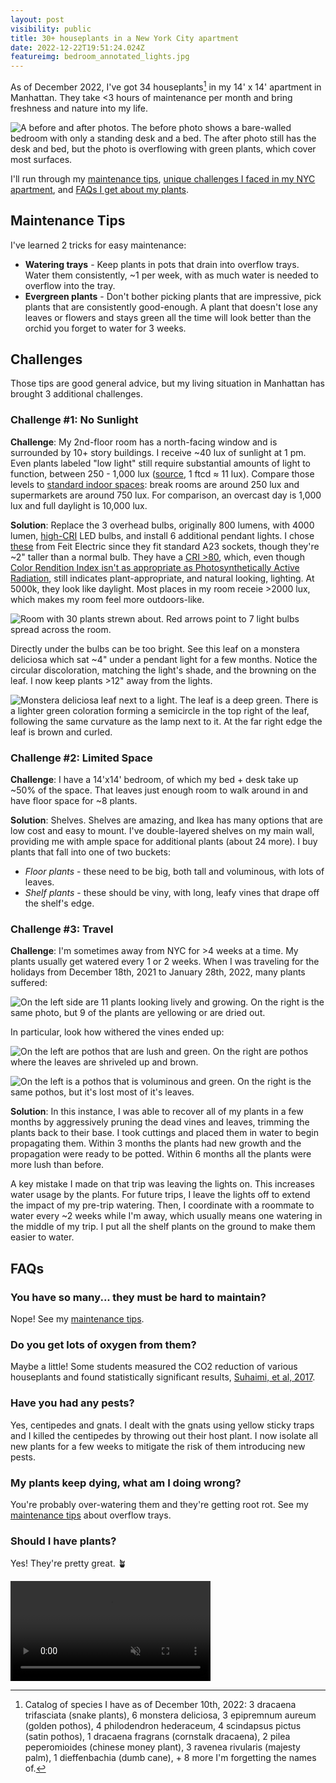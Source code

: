 ```yaml
---
layout: post
visibility: public
title: 30+ houseplants in a New York City apartment
date: 2022-12-22T19:51:24.024Z
featureimg: bedroom_annotated_lights.jpg
---
```


As of December 2022, I've got 34 houseplants[^1] in my 14' x 14' apartment in Manhattan. They take <3 hours of maintenance per month and bring freshness and nature into my life.

![A before and after photos. The before photo shows a bare-walled bedroom with only a standing desk and a bed. The after photo still has the desk and bed, but the photo is overflowing with green plants, which cover most surfaces.](bedroom_before_and_after.jpg)

I'll run through my [maintenance tips](#maintenance-tips), [unique challenges I faced in my NYC apartment](#challenges), and [FAQs I get about my plants](#faqs).

## Maintenance Tips

I've learned 2 tricks for easy maintenance:

- **Watering trays** - Keep plants in pots that drain into overflow trays. Water them consistently, ~1 per week, with as much water is needed to overflow into the tray.
- **Evergreen plants** - Don't bother picking plants that are impressive, pick plants that are consistently good-enough. A plant that doesn't lose any leaves or flowers and stays green all the time will look better than the orchid you forget to water for 3 weeks.

## Challenges

Those tips are good general advice, but my living situation in Manhattan has brought 3 additional challenges.

### Challenge #1: No Sunlight

**Challenge**: My 2nd-floor room has a north-facing window and is surrounded by 10+ story buildings. I receive ~40 lux of sunlight at 1 pm. Even plants labeled "low light" still require substantial amounts of light to function, between 250 - 1,000 lux ([source](https://gardeningsolutions.ifas.ufl.edu/plants/houseplants/light-for-houseplants.html), 1 ftcd ≈ 11 lux). Compare those levels to [standard indoor spaces](https://www.engineeringtoolbox.com/light-level-rooms-d_708.html): break rooms are around 250 lux and supermarkets are around 750 lux. For comparison, an overcast day is 1,000 lux and full daylight is 10,000 lux.

**Solution**: Replace the 3 overhead bulbs, originally 800 lumens, with 4000 lumen, [high-CRI](https://en.wikipedia.org/wiki/High-CRI_LED_lighting) LED bulbs, and install 6 additional pendant lights. I chose [these](https://www.feit.com/product/4060-lumen-5000k-non-dimmable-led/) from Feit Electric since they fit standard A23 sockets, though they're ~2" taller than a normal bulb. They have a [CRI >80](https://www.feit.com/wp-content/uploads/2019/07/OM300_850_LED_SpecSheet-2.pdf), which, even though [Color Rendition Index isn't as appropriate as Photosynthetically Active Radiation](https://mygardenandgreenhouse.com/lighting/understanding-cri-par-and-ppfd/), still indicates plant-appropriate, and natural looking, lighting. At 5000k, they look like daylight. Most places in my room receie >2000 lux, which makes my room feel more outdoors-like.

![Room with 30 plants strewn about. Red arrows point to 7 light bulbs spread across the room.](bedroom_annotated_lights.jpg)

Directly under the bulbs can be too bright. See this leaf on a monstera deliciosa which sat ~4" under a pendant light for a few months. Notice the circular discoloration, matching the light's shade, and the browning on the leaf. I now keep plants >12" away from the lights.

![Monstera deliciosa leaf next to a light. The leaf is a deep green. There is a lighter green coloration forming a semicircle in the top right of the leaf, following the same curvature as the lamp next to it. At the far right edge the leaf is brown and curled.](plant_light_burn.jpg)

### Challenge #2: Limited Space

**Challenge**: I have a 14'x14' bedroom, of which my bed + desk take up ~50% of the space. That leaves just enough room to walk around in and have floor space for ~8 plants.

**Solution**: Shelves. Shelves are amazing, and Ikea has many options that are low cost and easy to mount. I've double-layered shelves on my main wall, providing me with ample space for additional plants (about 24 more). I buy plants that fall into one of two buckets:

- _Floor plants_ - these need to be big, both tall and voluminous, with lots of leaves.
- _Shelf plants_ - these should be viny, with long, leafy vines that drape off the shelf's edge.

### Challenge #3: Travel

**Challenge**: I'm sometimes away from NYC for >4 weeks at a time. My plants usually get watered every 1 or 2 weeks. When I was traveling for the holidays from December 18th, 2021 to January 28th, 2022, many plants suffered:

![On the left side are 11 plants looking lively and growing. On the right is the same photo, but 9 of the plants are yellowing or are dried out.](side_by_side_holidays_2022.jpg)

In particular, look how withered the vines ended up:

![On the left are pothos that are lush and green. On the right are pothos where the leaves are shriveled up and brown.](side_by_side_holidays_2022_top_right_shelf.jpg)

![On the left is a pothos that is voluminous and green. On the right is the same pothos, but it's lost most of it's leaves.](side_by_side_holidays_2022_mid_right_shelf.jpg)

**Solution**: In this instance, I was able to recover all of my plants in a few months by aggressively pruning the dead vines and leaves, trimming the plants back to their base. I took cuttings and placed them in water to begin propagating them. Within 3 months the plants had new growth and the propagation were ready to be potted. Within 6 months all the plants were more lush than before.

A key mistake I made on that trip was leaving the lights on. This increases water usage by the plants. For future trips, I leave the lights off to extend the impact of my pre-trip watering. Then, I coordinate with a roommate to water every ~2 weeks while I'm away, which usually means one watering in the middle of my trip. I put all the shelf plants on the ground to make them easier to water.

## FAQs

### You have so many... they must be hard to maintain?

Nope! See my [maintenance tips](#maintenance-tips).

### Do you get lots of oxygen from them?

Maybe a little! Some students measured the CO2 reduction of various houseplants and found statistically significant results, [Suhaimi, et al, 2017](https://www.researchgate.net/publication/315968651_Effectiveness_of_Indoor_Plant_to_Reduce_CO_2_in_Indoor_Environment).

### Have you had any pests?

Yes, centipedes and gnats. I dealt with the gnats using yellow sticky traps and I killed the centipedes by throwing out their host plant. I now isolate all new plants for a few weeks to mitigate the risk of them introducing new pests.

### My plants keep dying, what am I doing wrong?

You're probably over-watering them and they're getting root rot. See my [maintenance tips](#maintenance-tips) about overflow trays.

### Should I have plants?

Yes! They're pretty great. 🪴

<video width="320" muted autoplay loop>
  <source src="peace_lily_being_dramatic.mp4" type="video/mp4">
</video>

[^1]: Catalog of species I have as of December 10th, 2022: 3 dracaena trifasciata (snake plants), 6 monstera deliciosa, 3 epipremnum aureum (golden pothos), 4 philodendron hederaceum, 4 scindapsus pictus (satin pothos), 1 dracaena fragrans (cornstalk dracaena), 2 pilea peperomioides (chinese money plant), 3 ravenea rivularis (majesty palm), 1 dieffenbachia (dumb cane), + 8 more I'm forgetting the names of.

